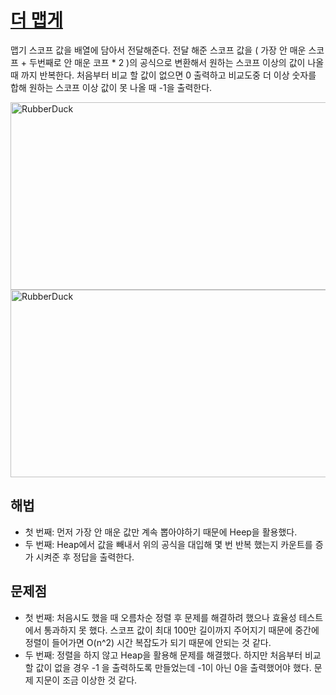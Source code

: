 # [더 맵게](https://github.com/malvr00/Java-algorithm/blob/master/programmers/level2/stap45/src/Main.java)

맵기 스코프 값을 배열에 담아서 전달해준다. 전달 해준 스코프 값을 ( 가장 안 매운 스코프 + 두번째로 안 매운 코프 * 2 )의 공식으로 변환해서 원하는 스코프 이상의 값이 나올 때 까지 반복한다. 처음부터 비교 할 값이 없으면 0 출력하고 비교도중 더 이상 숫자를 합해 원하는 스코프 이상 값이 못 나올 때 -1을 출력한다.<br/>

<img src="https://github.com/malvr00/Java-algorithm/assets/77275513/6f742f0c-7ecd-41ed-8832-0dc83b73d97e" width="600px" height="300px"
title="100px" alt="RubberDuck"></img><br/>
<img src="https://github.com/malvr00/Java-algorithm/assets/77275513/d82a087d-8678-4537-a07a-84531b22067a" width="600px" height="300px"
title="100px" alt="RubberDuck"></img><br/>

## 해법
* 첫 번째: 먼저 가장 안 매운 값만 계속 뽑아야하기 때문에 Heep을 활용했다.
* 두 번째: Heap에서 값을 빼내서 위의 공식을 대입해 몇 번 반복 했는지 카운트를 증가 시켜준 후 정답을 출력한다.




## 문제점
* 첫 번째: 처음시도 했을 때 오름차순 정렬 후 문제를 해결하려 했으나 효율성 테스트에서 통과하지 못 했다. 스코프 값이 최대 100만 길이까지 주어지기 때문에 중간에 정렬이 들어가면 O(n^2) 시간 복잡도가 되기 때문에 안되는 것 같다.
* 두 번째: 정렬을 하지 않고 Heap을 활용해 문제를 해결했다. 하지만 처음부터 비교 할 값이 없을 경우 -1 을 출력하도록 만들었는데 -1이 아닌 0을 출력했어야 했다. 문제 지문이 조금 이상한 것 같다.